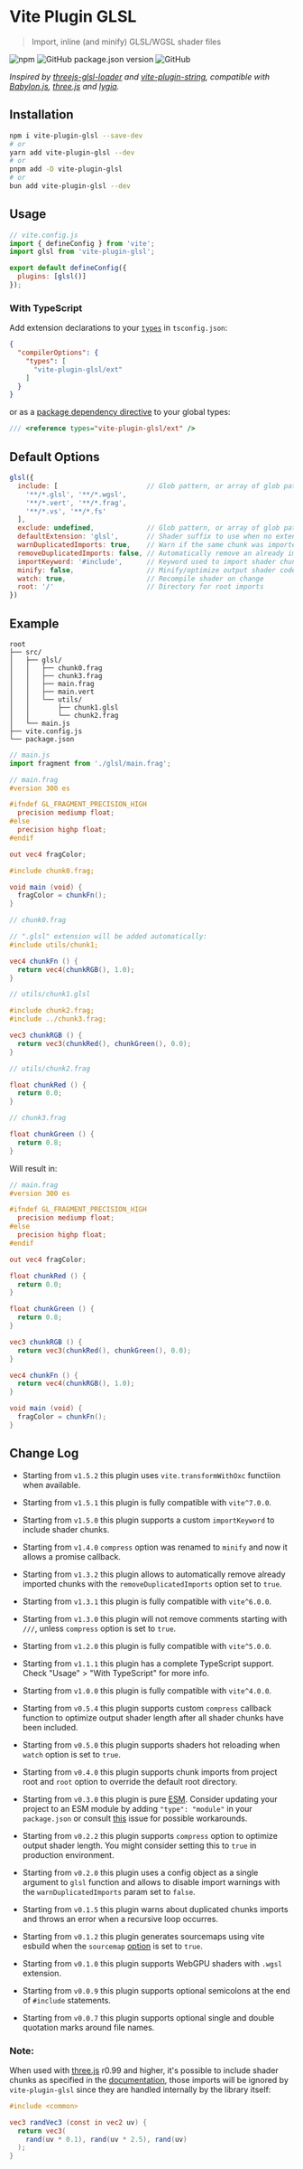 # Vite Plugin GLSL #

> Import, inline (and minify) GLSL/WGSL shader files

![npm](https://img.shields.io/npm/dt/vite-plugin-glsl?style=flat-square)
![GitHub package.json version](https://img.shields.io/github/package-json/v/UstymUkhman/vite-plugin-glsl?color=brightgreen&style=flat-square)
![GitHub](https://img.shields.io/github/license/UstymUkhman/vite-plugin-glsl?color=brightgreen&style=flat-square)

_Inspired by [threejs-glsl-loader](https://github.com/MONOGRID/threejs-glsl-loader) and [vite-plugin-string](https://github.com/aweikalee/vite-plugin-string), compatible with [Babylon.js](https://www.babylonjs.com/), [three.js](https://threejs.org/) and [lygia](https://lygia.xyz/)._

## Installation ##

```sh
npm i vite-plugin-glsl --save-dev
# or
yarn add vite-plugin-glsl --dev
# or
pnpm add -D vite-plugin-glsl
# or
bun add vite-plugin-glsl --dev
```

## Usage ##

```js
// vite.config.js
import { defineConfig } from 'vite';
import glsl from 'vite-plugin-glsl';

export default defineConfig({
  plugins: [glsl()]
});
```

### With TypeScript ###

Add extension declarations to your [`types`](https://www.typescriptlang.org/tsconfig#types) in `tsconfig.json`:

```json
{
  "compilerOptions": {
    "types": [
      "vite-plugin-glsl/ext"
    ]
  }
}
```

or as a [package dependency directive](https://www.typescriptlang.org/docs/handbook/triple-slash-directives.html#-reference-types-) to your global types:

```ts
/// <reference types="vite-plugin-glsl/ext" />
```

## Default Options ##

```js
glsl({
  include: [                      // Glob pattern, or array of glob patterns to import
    '**/*.glsl', '**/*.wgsl',
    '**/*.vert', '**/*.frag',
    '**/*.vs', '**/*.fs'
  ],
  exclude: undefined,             // Glob pattern, or array of glob patterns to ignore
  defaultExtension: 'glsl',       // Shader suffix to use when no extension is specified
  warnDuplicatedImports: true,    // Warn if the same chunk was imported multiple times
  removeDuplicatedImports: false, // Automatically remove an already imported chunk
  importKeyword: '#include',      // Keyword used to import shader chunks
  minify: false,                  // Minify/optimize output shader code
  watch: true,                    // Recompile shader on change
  root: '/'                       // Directory for root imports
})
```

## Example ##

```
root
├── src/
│   ├── glsl/
│   │   ├── chunk0.frag
│   │   ├── chunk3.frag
│   │   ├── main.frag
│   │   ├── main.vert
│   │   └── utils/
│   │       ├── chunk1.glsl
│   │       └── chunk2.frag
│   └── main.js
├── vite.config.js
└── package.json
```

```js
// main.js
import fragment from './glsl/main.frag';
```

```glsl
// main.frag
#version 300 es

#ifndef GL_FRAGMENT_PRECISION_HIGH
  precision mediump float;
#else
  precision highp float;
#endif

out vec4 fragColor;

#include chunk0.frag;

void main (void) {
  fragColor = chunkFn();
}
```

```glsl
// chunk0.frag

// ".glsl" extension will be added automatically:
#include utils/chunk1;

vec4 chunkFn () {
  return vec4(chunkRGB(), 1.0);
}
```

```glsl
// utils/chunk1.glsl

#include chunk2.frag;
#include ../chunk3.frag;

vec3 chunkRGB () {
  return vec3(chunkRed(), chunkGreen(), 0.0);
}
```

```glsl
// utils/chunk2.frag

float chunkRed () {
  return 0.0;
}
```

```glsl
// chunk3.frag

float chunkGreen () {
  return 0.8;
}
```

Will result in:

```glsl
// main.frag
#version 300 es

#ifndef GL_FRAGMENT_PRECISION_HIGH
  precision mediump float;
#else
  precision highp float;
#endif

out vec4 fragColor;

float chunkRed () {
  return 0.0;
}

float chunkGreen () {
  return 0.8;
}

vec3 chunkRGB () {
  return vec3(chunkRed(), chunkGreen(), 0.0);
}

vec4 chunkFn () {
  return vec4(chunkRGB(), 1.0);
}

void main (void) {
  fragColor = chunkFn();
}
```

## Change Log ##

- Starting from `v1.5.2` this plugin uses `vite.transformWithOxc` functiion when available.

- Starting from `v1.5.1` this plugin is fully compatible with `vite^7.0.0`.

- Starting from `v1.5.0` this plugin supports a custom `importKeyword` to include shader chunks.

- Starting from `v1.4.0` `compress` option was renamed to `minify` and now it allows a promise callback.

- Starting from `v1.3.2` this plugin allows to automatically remove already imported chunks with the `removeDuplicatedImports` option set to `true`.

- Starting from `v1.3.1` this plugin is fully compatible with `vite^6.0.0`.

- Starting from `v1.3.0` this plugin will not remove comments starting with `///`, unless `compress` option is set to `true`.

- Starting from `v1.2.0` this plugin is fully compatible with `vite^5.0.0`.

- Starting from `v1.1.1` this plugin has a complete TypeScript support. Check "Usage" > "With TypeScript" for more info.

- Starting from `v1.0.0` this plugin is fully compatible with `vite^4.0.0`.

- Starting from `v0.5.4` this plugin supports custom `compress` callback function to optimize output shader length after all shader chunks have been included.

- Starting from `v0.5.0` this plugin supports shaders hot reloading when `watch` option is set to `true`.

- Starting from `v0.4.0` this plugin supports chunk imports from project root and `root` option to override the default root directory.

- Starting from `v0.3.0` this plugin is pure [ESM](https://developer.mozilla.org/en-US/docs/Web/JavaScript/Guide/Modules). Consider updating your project to an ESM module by adding `"type": "module"` in your `package.json` or consult [this](https://github.com/UstymUkhman/vite-plugin-glsl/issues/16) issue for possible workarounds.

- Starting from `v0.2.2` this plugin supports `compress` option to optimize output shader length. You might consider setting this to `true` in production environment.

- Starting from `v0.2.0` this plugin uses a config object as a single argument to `glsl` function and allows to disable import warnings with the `warnDuplicatedImports` param set to `false`.

- Starting from `v0.1.5` this plugin warns about duplicated chunks imports and throws an error when a recursive loop occurres.

- Starting from `v0.1.2` this plugin generates sourcemaps using vite esbuild when the `sourcemap` [option](https://github.com/UstymUkhman/vite-plugin-glsl/blob/main/vite.config.js#L5) is set to `true`.

- Starting from `v0.1.0` this plugin supports WebGPU shaders with `.wgsl` extension.

- Starting from `v0.0.9` this plugin supports optional semicolons at the end of `#include` statements.

- Starting from `v0.0.7` this plugin supports optional single and double quotation marks around file names.

### Note: ###

When used with [three.js](https://github.com/mrdoob/three.js) r0.99 and higher, it's possible to include shader chunks as specified in the [documentation](https://threejs.org/docs/index.html?q=Shader#api/en/materials/ShaderMaterial), those imports will be ignored by `vite-plugin-glsl` since they are handled internally by the library itself:

```glsl
#include <common>

vec3 randVec3 (const in vec2 uv) {
  return vec3(
    rand(uv * 0.1), rand(uv * 2.5), rand(uv)
  );
}
```
